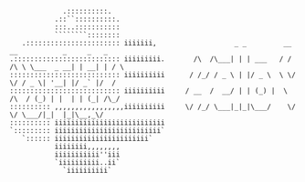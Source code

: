 ```
             .::::::::::.
           .::``::::::::::.
           :::..:::::::::::
           ````````::::::::
   .::::::::::::::::::::::: iiiiiii,                   _ _         __    __           _     _   _ 
.:::::::::::::::::::::::::: iiiiiiiii.       /\  /\___| | | ___   / / /\ \ \___  _ __| | __| | / \ 
::::::::::::::::::::::::::: iiiiiiiiii      / /_/ / _ \ | |/ _ \  \ \/  \/ / _ \| '__| |/ _` |/  /
::::::::::::::::::::::::::: iiiiiiiiii     / __  /  __/ | | (_) |  \  /\  / (_) | |  | | (_| /\_/
:::::::::: ,,,,,,,,,,,,,,,,,iiiiiiiiii     \/ /_/ \___|_|_|\___/    \/  \/ \___/|_|  |_|\__,_\/
:::::::::: iiiiiiiiiiiiiiiiiiiiiiiiiii
`::::::::: iiiiiiiiiiiiiiiiiiiiiiiiii`
   `:::::: iiiiiiiiiiiiiiiiiiiiiii`
           iiiiiiii,,,,,,,,
           iiiiiiiiiii''iii
           `iiiiiiiiii..ii`
             `iiiiiiiiii`
```
